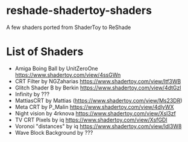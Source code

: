 # reshade-shadertoy-shaders
A few shaders ported from ShaderToy to ReShade

# List of Shaders

- Amiga Boing Ball by UnitZeroOne https://www.shadertoy.com/view/4ssGWn
- CRT Filter by NGZaharias https://www.shadertoy.com/view/ltf3WB
- Glitch Shader B by Berkin https://www.shadertoy.com/view/4dtGzl
- Infinity by ???
- MattiasCRT by Mattias (https://www.shadertoy.com/view/Ms23DR)
- Meta CRT by P_Malin https://www.shadertoy.com/view/4dlyWX
- Night vision by 4rknova https://www.shadertoy.com/view/Xsl3zf
- TV CRT Pixels by iq https://www.shadertoy.com/view/XsfGDl
- Voronoi "distances" by iq https://www.shadertoy.com/view/ldl3W8
- Wave Block Background by ???
